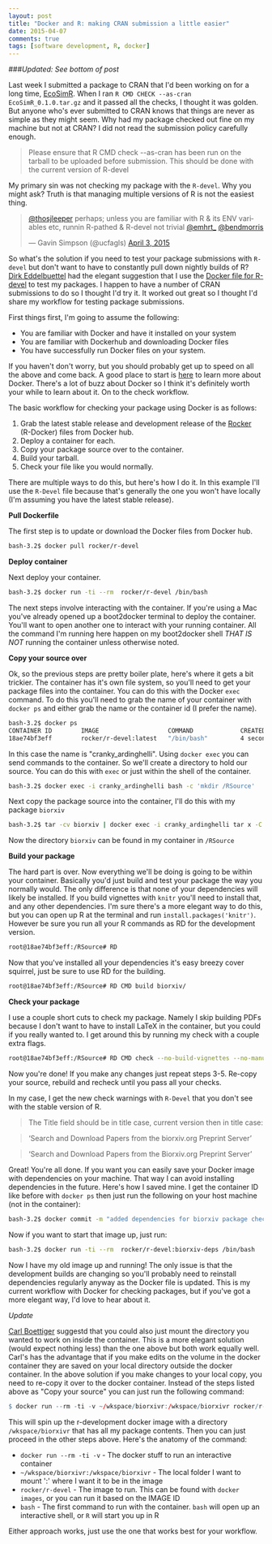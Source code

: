 ```yaml
---
layout: post
title: "Docker and R: making CRAN submission a little easier"
date: 2015-04-07
comments: true
tags: [software development, R, docker]
---
```


###*Updated: See bottom of post*

Last week I submitted a package to CRAN that I'd been working on for a long time, [EcoSimR](http://ecosimr.org).  When I ran `R CMD CHECK --as-cran EcoSimR_0.1.0.tar.gz` and it passed all the checks, I thought it was golden.  But anyone who's ever submitted to CRAN knows that things are never as simple as they might seem.  Why had my package checked out fine on my machine but not at CRAN?  I did not read the submission policy carefully enough.

> Please ensure that R CMD check --as-cran has been run on the tarball to be uploaded before submission. This should be done with the current version of R-devel

My primary sin was not checking my package with the `R-devel`. Why you might ask? Truth is that managing multiple versions of R is not the easiest thing.

<blockquote class="twitter-tweet" data-conversation="none" lang="en"><p><a href="https://twitter.com/thosjleeper">@thosjleeper</a> perhaps; unless you are familiar with R &amp; its ENV variables etc, runnin R-pathed &amp; R-devel not trivial <a href="https://twitter.com/emhrt_">@emhrt_</a> <a href="https://twitter.com/bendmorris">@bendmorris</a></p>&mdash; Gavin Simpson (@ucfagls) <a href="https://twitter.com/ucfagls/status/584031907546927104">April 3, 2015</a></blockquote>
<script async src="//platform.twitter.com/widgets.js" charset="utf-8"></script>

So what's the solution if you need to test your package submissions with `R-devel` but don't want to have to constantly pull down nightly builds of R?  [Dirk Eddelbuettel](https://twitter.com/eddelbuettel) had the elegant suggestion that I use the [Docker file for R-devel](https://registry.hub.docker.com/u/rocker/r-devel/) to test my packages. I happen to have a number of CRAN submissions to do so I thought I'd try it.  It worked out great so I thought I'd share my workflow for testing package submissions.

First things first, I'm going to assume the following:

* You are familiar with Docker and have it installed on your system
* You are familiar with Dockerhub and downloading Docker files
* You have successfully run Docker files on your system.

If you haven't don't worry, but you should probably get up to speed on all the above and come back.  A good place to start is  [here](http://blog.scottlowe.org/2014/03/11/a-quick-introduction-to-docker/) to learn more about Docker.  There's a lot of buzz about Docker so I think it's definitely worth your while to learn about it.  On to the check workflow.

The basic workflow for checking your package using Docker is as follows:

1. Grab the latest stable release and development release of the [Rocker](https://registry.hub.docker.com/repos/rocker/) (R-Docker) files from Docker hub.
2. Deploy a container for each.
3. Copy your package source over to the container.
4. Build your tarball.
5. Check your file like you would normally.

There are multiple ways to do this, but here's how I do it.  In this example I'll use the `R-Devel` file because that's generally the one you won't have locally (I'm assuming you have the latest stable release).

**Pull Dockerfile**

The first step is to update or download the Docker files from Docker hub.

```bash
bash-3.2$ docker pull rocker/r-devel
```

**Deploy container**

Next deploy your container.

```bash
bash-3.2$ docker run -ti --rm  rocker/r-devel /bin/bash
```

The next steps involve interacting with the container.  If you're using a Mac you've already opened up a boot2docker terminal to deploy the container.  You'll want to open another one to interact with your running container.  All the command I'm running here happen on my boot2docker shell *THAT IS NOT* running the container unless otherwise noted.


**Copy your source over**

Ok, so the previous steps are pretty boiler plate, here's where it gets a bit trickier. The container has it's own file system, so you'll need to get your package files into the container. You can do this with the Docker `exec` command. To do this you'll need to grab the name of your container with `docker ps` and either grab the name or the container id (I prefer the name).


```bash
bash-3.2$ docker ps
CONTAINER ID        IMAGE                   COMMAND             CREATED             STATUS              PORTS               NAMES
18ae74bf3eff        rocker/r-devel:latest   "/bin/bash"         4 seconds ago       Up 4 seconds                            cranky_ardinghelli
```

In this case the name is "cranky_ardinghelli".  Using `docker exec` you can send commands to the container.  So we'll create a directory to hold our source.  You can do this with `exec` or just within the shell of the container.

```bash
bash-3.2$ docker exec -i cranky_ardinghelli bash -c 'mkdir /RSource'
```

Next copy the package source into the container, I'll do this with my package `biorxiv`

```bash
bash-3.2$ tar -cv biorxiv | docker exec -i cranky_ardinghelli tar x -C /RSource
```

Now the directory `biorxiv` can be found in my container in `/RSource`

**Build your package**

The hard part is over. Now everything we'll be doing is going to be within your container.  Basically you'd just build and test your package the way you normally would.  The only difference is that none of your dependencies will likely be installed.  If you build vignettes with `knitr` you'll need to install that, and any other dependencies. I'm sure there's a more elegant way to do this, but you can open up R at the terminal and run `install.packages('knitr')`.  However be sure you run all your R commands as RD for the development version.

```bash
root@18ae74bf3eff:/RSource# RD
```

Now that you've installed all your dependencies it's easy breezy cover squirrel, just be sure to use RD for the building.

```bash
root@18ae74bf3eff:/RSource# RD CMD build biorxiv/
```

**Check your package**

I use a couple short cuts to check my package.  Namely I skip building PDFs because I don't want to have to install LaTeX in the container, but you could if you really wanted to.  I get around this by running my check with a couple extra flags.

```bash
root@18ae74bf3eff:/RSource# RD CMD check --no-build-vignettes --no-manual --as-cran biorxiv_0.1.0.tar.gz
```

Now you're done! If you make any changes just repeat steps 3-5.  Re-copy your source, rebuild and recheck until you pass all your checks.

In my case, I get the new check warnings with `R-Devel` that you don't see with the stable version of R.

>The Title field should be in title case, current version then in title case:

>‘Search and Download Papers from the biorxiv.org Preprint Server’

>‘Search and Download Papers from the Biorxiv.org Preprint Server’

Great!  You're all done.  If you want you can easily save your Docker image with dependencies on your machine.  That way I can avoid installing dependencies in the future. Here's how I saved mine.  I get the container ID like before with `docker ps` then just run the following on your host machine (not in the container):

```bash
bash-3.2$ docker commit -m "added dependencies for biorxiv package checking" 18ae74bf3eff rocker/r-devel:biorxiv-deps
```
Now if you want to start that image up, just run:

```bash
bash-3.2$ docker run -ti --rm  rocker/r-devel:biorxiv-deps /bin/bash
```

Now I have my old image up and running!  The only issue is that the development builds are changing so you'll probably need to reinstall dependencies regularly anyway as the Docker file is updated.  This is my current workflow with Docker for checking packages, but if you've got a more elegant way, I'd love to hear about it.


*Update*

[Carl Boettiger](www.cboettig.info) suggestd that you could also just mount the directory you wanted to work on inside the container. This is a more elegant solution (would expect nothing less) than the one above but both work equally well.  Carl's has the advantage that if you make edits on the volume in the docker container they are saved on your local directory outside the docker container. In the above solution if you make changes to your local copy, you need to re-copy it over to the docker container. Instead of the steps listed above as "Copy your source" you can just run the following command:

```R
$ docker run --rm -ti -v ~/wkspace/biorxivr:/wkspace/biorxivr rocker/r-devel bash
```

This will spin up the r-development docker image with a directory `/wkspace/biorxivr` that has all my package contents.  Then you can just proceed in the other steps above. Here's the anatomy of the command:

* `docker run --rm -ti -v` - The docker stuff to run an interactive container
* `~/wkspace/biorxivr:/wkspace/biorxivr` - The local folder I want to mount ':' where I want it to be in the image
* `rocker/r-devel` - The image to run.  This can be found with `docker images`, or you can run it based on  the IMAGE ID
* `bash` - The first command to run with the container.  `bash` will open up an interactive shell, or `R` will start you up in R

Either approach works, just use the one that works best for your workflow.
